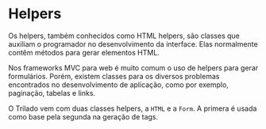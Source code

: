 # Helpers #
Os helpers, também conhecidos como HTML helpers, são classes que auxiliam o programador no desenvolvimento da interface. Elas normalmente contêm métodos para gerar elementos HTML.

Nos frameworks MVC para web é muito comum o uso de helpers para gerar formulários. Porém, existem classes para os diversos problemas encontrados no desenvolvimento de aplicação, como por exemplo, paginação, tabelas e links. 

O Trilado vem com duas classes helpers, a `HTML` e a `Form`. A primera é usada como base pela segunda na geração de tags.